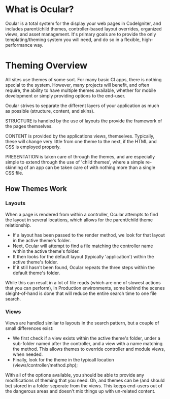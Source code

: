 # What is Ocular? 

Ocular is a total system for the display your web pages in CodeIgniter, and includes parent/child themes, controller-based layout overrides, organized views, and asset management. It's primary goals are to provide the only templating/theming system you will need, and do so in a flexible, high-performance way.

# Theming Overview

All sites use themes of some sort. For many basic CI apps, there is nothing special to the system. However, many projects will benefit, and often require, the ability to have multiple themes available, whether for mobile development or simply providing options to the end-user.

Ocular strives to separate the different layers of your application as much as possible (structure, content, and skins). 

STRUCTURE is handled by the use of layouts the provide the framework of the pages themselves. 

CONTENT is provided by the applications views, themselves. Typically, these will change very little from one theme to the next, if the HTML and CSS is employed properly.

PRESENTATION is taken care of through the themes, and are especially simple to extend through the use of 'child themes', where a simple re-skinning of an app can be taken care of with nothing more than a single CSS file. 

## How Themes Work

### Layouts

When a page is rendered from within a controller, Ocular attempts to find the layout in several locations, which allows for the parent/child theme relationship.

- If a layout has been passed to the render method, we look for that layout in the active theme's folder.
- Next, Ocular will attempt to find a file matching the controller name within the active theme's folder. 
- It then looks for the default layout (typically 'application') within the active theme's folder.
- If it still hasn't been found, Ocular repeats the three steps within the default theme's folder.

While this can result in a lot of file reads (which are one of slowest actions that you can perform), in Production environments, some behind the scenes sleight-of-hand is done that will reduce the entire search time to one file search. 

### Views 

Views are handled similar to layouts in the search pattern, but a couple of small differences exist: 

- We first check if a view exists within the active theme's folder, under a sub-folder named after the controller, and a view with a name matching the method. This allows themes to override controller and module views, when needed.
- Finally, look for the theme in the typicall location (views/controller/method.php);

With all of the options available, you should be able to provide any modifications of theming that you need. Oh, and themes can be (and should be) stored in a folder seperate from the views. This keeps end-users out of the dangerous areas and doesn't mix things up with un-related content. 